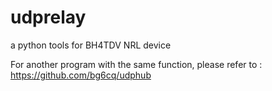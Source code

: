 # udprelay
a python tools for BH4TDV NRL device 

For another program with the same function, please refer to : https://github.com/bg6cq/udphub

